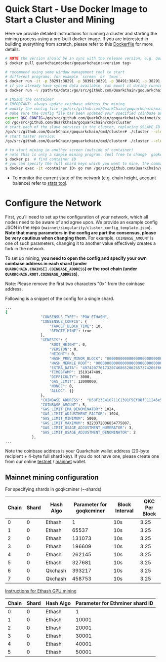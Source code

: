 # Quick Start - Use Docker Image to Start a Cluster and Mining

Here we provide detailed instructions for running a cluster and starting the mining process using a pre-built docker image. 
If you are interested in building everything from scratch, please refer to this [Dockerfile](Dockerfile) for more details.

```bash
# NOTE the version should be in sync with the release version, e.g. quarkchaindocker/goquarkchain:latest
$ docker pull quarkchaindocker/goquarkchain:<version tag> 

# recommend using some window management tool to start
# different programs, for example `screen` or `tmux`.
$ docker run -it -p 38291:38291 -p 38391:38391 -p 38491:38491 -p 38291:38291/udp quarkchaindocker/goquarkchain:<version tag>
# if you already have synced data available, can mount it during running docker (note the -v flag)
$ docker run -v /path/to/data:/go/src/github.com/QuarkChain/goquarkchain/cmd/cluster/qkc-data/mainnet -it -p 38291:38291 -p 38391:38391 -p 38491:38491 -p 38291:38291/udp quarkchaindocker/goquarkchain:<version tag> 

# INSIDE the container
# IMPORTANT: always update coinbase address for mining
# modify the config file /go/src/github.com/QuarkChain/goquarkchain/mainnet/singularity/cluster_config_template.json
# make sure the config file has been updated your specified coinbase address
export QKC_CONFIG=/go/src/github.com/QuarkChain/goquarkchain/mainnet/singularity/cluster_config_template.json
cd /go/src/github.com/QuarkChain/goquarkchain/cmd/cluster
# start each of the slave services in the cluster, replacing $SLAVE_ID with the values of SLAVE_LIST/ID in your config file:
/go/src/github.com/QuarkChain/goquarkchain/cmd/cluster# ./cluster --cluster_config $QKC_CONFIG --service $SLAVE_ID
# start master service:
/go/src/github.com/QuarkChain/goquarkchain/cmd/cluster# ./cluster --cluster_config $QKC_CONFIG  --json_rpc_host 0.0.0.0 --json_rpc_private_host 0.0.0.0

# to start mining in another screen (outside of container)
# note this is only a sample mining program. feel free to change `goqkcminer`
$ docker ps  # find container ID
# you can specify the full shard keys which you want to mine, the command should be:
$ docker exec -it <container ID> go run /go/src/github.com/QuarkChain/goquarkchain/cmd/miner.go -config $QKC_CONFIG -shards <full shard key>
```

* To monitor the current state of the network (e.g. chain height, account balance) refer to [stats tool](../cmd/stats).

# Configure the Network

First, you'll need to set up the configuration of your network, which all nodes need to be aware of and agree upon. 
We provide an example config JSON in the repo (`mainnet/singularity/cluster_config_template.json`). 
**Note that many parameters in the config are part the consensus, please be very cautious when changing them.** 
For example, `COINBASE_AMOUNT` is one of such parameters, changing it to another value effectively creates a fork in the network.

To set up mining, **you need to open the config and specify your own coinbase address in each shard 
(under `QUARKCHAIN.CHAINS[].COINBASE_ADDRESS`) or the root chain (under `QUARKCHAIN.ROOT.COINBASE_ADDRESS`)**. 

Note:
Please remove the first two characters "0x" from the coinbase address.

Following is a snippet of the config for a single shard.

```bash
...
{
                "CONSENSUS_TYPE": "POW_ETHASH",
                "CONSENSUS_CONFIG": {
                    "TARGET_BLOCK_TIME": 10,
                    "REMOTE_MINE": true
                },
                "GENESIS": {
                    "ROOT_HEIGHT": 0,
                    "VERSION": 0,
                    "HEIGHT": 0,
                    "HASH_PREV_MINOR_BLOCK": "0000000000000000000000000000000000000000000000000000000000000000",
                    "HASH_MERKLE_ROOT": "0000000000000000000000000000000000000000000000000000000000000000",
                    "EXTRA_DATA": "497420776173207468652062657374206f662074696d65732c206974207761732074686520776f727374206f662074696d65732c202e2e2e202d20436861726c6573204469636b656e73",
                    "TIMESTAMP": 1519147489,
                    "DIFFICULTY": 3000,
                    "GAS_LIMIT": 12000000,
                    "NONCE": 0,
                    "ALLOC": {}
                },
                "COINBASE_ADDRESS":  "D50F23E410711C1391F5Ef88fC11245e564c76840000EF5e", 
                "COINBASE_AMOUNT": 5,
                "GAS_LIMIT_EMA_DENOMINATOR": 1024,
                "GAS_LIMIT_ADJUSTMENT_FACTOR": 1024,
                "GAS_LIMIT_MINIMUM": 5000,
                "GAS_LIMIT_MAXIMUM": 9223372036854775807,
                "GAS_LIMIT_USAGE_ADJUSTMENT_NUMERATOR": 3,
                "GAS_LIMIT_USAGE_ADJUSTMENT_DENOMINATOR": 2
            },
...
```

Note the coinbase address is your Quarkchain wallet address (20-byte recipient + 4-byte full shard key). 
If you do not have one, please create one from our online [testnet](http://devnet.quarkchain.io/wallet) / 
[mainnet](https://mainnet.quarkchain.io/wallet) wallet.

## Mainnet mining configuration

For specifying shards in goqkcminer (--shards)

|Chain |Shard |Hash Algo|Parameter for goqkcminer|Block Interval| QKC Per Block |
| ---      | ---     |---  | --- | --- | --- |
| 0     | 0 | Ethash|1|10s|3.25|
| 1       | 0  |Ethash             | 65537 |10s|3.25|
| 2       | 0   |Ethash     | 131073 |10s|3.25|
| 3       | 0     |Ethash        | 196609 |10s|3.25|
|4|0|Ethash|262145|10s|3.25|
|5|0|Ethash|327681|10s|3.25|
|6|0|Qkchash|393217|10s|3.25|
|7|0|Qkchash|458753|10s|3.25|

[Instructions for Ethash GPU mining](https://github.com/jyouyj/ethminer)

|Chain |Shard |Hash Algo |Parameter for Ethminer shard ID|
| ---      | ---     |---  | --- |
| 0  | 0      | Ethash               | 1 |
| 1  |  0      | Ethash        | 10001 |
| 2  |  0       | Ethash              | 20001 |
| 3  |  0       | Ethash              | 30001 |
| 4  |  0       | Ethash              | 40001 |
| 5  |  0       | Ethash              | 50001 |


